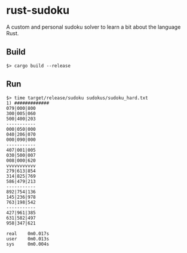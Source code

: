 rust-sudoku
===========

A custom and personal sudoku solver to learn a bit about the language Rust.


Build
-----

    $> cargo build --release
  
  
Run
---

    $> time target/release/sudoku sudokus/sudoku_hard.txt
    1) #############
    079|000|800
    300|005|060
    500|400|203
    -----------
    000|050|000
    040|206|070
    000|090|000
    -----------
    407|001|005
    030|500|007
    008|000|620
    vvvvvvvvvvv
    279|613|854
    314|825|769
    586|479|213
    -----------
    892|754|136
    145|236|978
    763|198|542
    -----------
    427|961|385
    631|582|497
    958|347|621
    
    real    0m0.017s
    user    0m0.013s
    sys     0m0.004s

  
